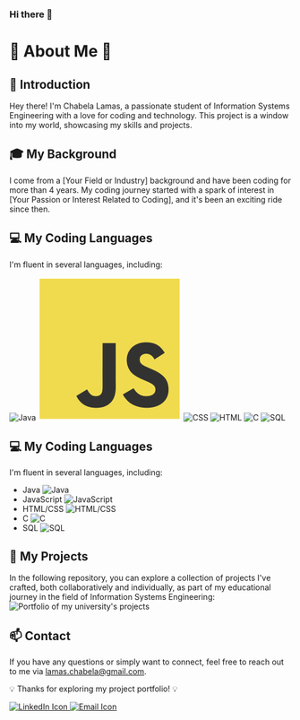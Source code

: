 ### Hi there 👋

# 🌟 About Me 🌟

## 🚀 Introduction

Hey there! I'm Chabela Lamas, a passionate student of Information Systems Engineering with a love for coding and technology. This project is a window into my world, showcasing my skills and projects.

## 🎓 My Background

I come from a [Your Field or Industry] background and have been coding for more than 4 years. My coding journey started with a spark of interest in [Your Passion or Interest Related to Coding], and it's been an exciting ride since then.

## 💻 My Coding Languages

I'm fluent in several languages, including:

<img src="https://img.shields.io/badge/-Java-007396?style=flat-square&logo=java&logoColor=white" alt="Java">
<img src="https://github.com/devicons/devicon/blob/v2.15.1/icons/javascript/javascript-original.svg" alt="JavaScript">
<img src="[https://img.shields.io/badge/-HTML%2FCSS-E34F26?style=flat-square&logo=html5&logoColor=white](https://github.com/devicons/devicon/blob/v2.15.1/icons/html5/html5-original.svg)](https://github.com/devicons/devicon/blob/v2.15.1/icons/css3/css3-original.svg)" alt="CSS">
<img src="[https://img.shields.io/badge/-HTML%2FCSS-E34F26?style=flat-square&logo=html5&logoColor=white](https://github.com/devicons/devicon/blob/v2.15.1/icons/html5/html5-original.svg)" alt="HTML">
<img src="[https://img.shields.io/badge/-C-A8B9CC?style=flat-square&logo=c&logoColor=white](https://github.com/devicons/devicon/blob/v2.15.1/icons/c/c-original.svg)" alt="C">
<img src="[https://img.shields.io/badge/-SQL-4479A1?style=flat-square&logo=postgresql&logoColor=white](https://github.com/devicons/devicon/blob/v2.15.1/icons/mysql/mysql-original-wordmark.svg)" alt="SQL">

## 💻 My Coding Languages

I'm fluent in several languages, including:

- Java <img src="https://img.shields.io/badge/-Java-007396?style=flat-square&logo=java&logoColor=white" alt="Java">
- JavaScript <img src="https://img.shields.io/badge/-JavaScript-F7DF1E?style=flat-square&logo=javascript&logoColor=black" alt="JavaScript">
- HTML/CSS <img src="https://img.shields.io/badge/-HTML%2FCSS-E34F26?style=flat-square&logo=html5&logoColor=white" alt="HTML/CSS">
- C <img src="https://img.shields.io/badge/-C-A8B9CC?style=flat-square&logo=c&logoColor=white" alt="C">
- SQL <img src="https://img.shields.io/badge/-SQL-4479A1?style=flat-square&logo=mysql&logoColor=white" alt="SQL">

## 🚀 My Projects

In the following repository, you can explore a collection of projects I've crafted, both collaboratively and individually, as part of my educational journey in the field of Information Systems Engineering: ![Portfolio of my university's projects](https://github.com/ChabelaLamas/Projects_UTN)


## 📫 Contact

If you have any questions or simply want to connect, feel free to reach out to me via lamas.chabela@gmail.com.

:bulb: Thanks for exploring my project portfolio! :bulb:

<a href="https://www.linkedin.com/in/chabela-maría-lamas-0801b828b">
  <img src="https://www.linkedin.com/favicon.ico" width="20" height="20" alt="LinkedIn Icon">
</a>
<a href="mailto:lamas.chabela@gmail.com">
  <img src="https://cdn-icons-png.flaticon.com/256/281/281769.png" width="20" height="20" alt="Email Icon">

</a>


